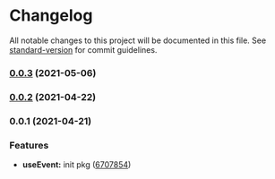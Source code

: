 # Changelog

All notable changes to this project will be documented in this file. See [standard-version](https://github.com/conventional-changelog/standard-version) for commit guidelines.

### [0.0.3](https://github.com/astahmer/pastable/compare/@pastable/use-event@0.0.2...@pastable/use-event@0.0.3) (2021-05-06)

### [0.0.2](https://github.com/astahmer/pastable/compare/@pastable/use-event@0.0.1...@pastable/use-event@0.0.2) (2021-04-22)

### 0.0.1 (2021-04-21)


### Features

* **useEvent:** init pkg ([6707854](https://github.com/astahmer/pastable/commit/670785489bf4a9afd34f79e0f752d0934a8c778b))
